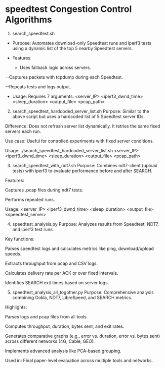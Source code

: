# speedtest Congestion Control Algorithms

1. search_speedtest.sh
- Purpose: Automates download-only Speedtest runs and iperf3 tests using a dynamic list of the top 5 nearby Speedtest servers.

- Features:

  * Uses fallback logic across servers.

 --Captures packets with tcpdump during each Speedtest.

 --Repeats tests and logs output.

- Usage: Requires 7 arguments: <server_IP> <iperf3_dwnd_time> <sleep_duration> <repeat> <output_file> <interface> <pcap_path>

2. search_speedtest_hardcoded_server_list.sh
Purpose: Similar to the above script but uses a hardcoded list of 5 Speedtest server IDs.

Difference: Does not refresh server list dynamically. It retries the same fixed servers each run.

Use case: Useful for controlled experiments with fixed server conditions.

Usage: ./search_speedtest_hardcoded_server_list.sh <server_IP> <iperf3_dwnd_time> <sleep_duration> <repeat> <output_file> <interface> <pcap_path>

3. search_speedtest_with_ndt7.sh
Purpose: Combines ndt7-client (upload tests) with iperf3 to evaluate performance before and after SEARCH.

Features:

Captures .pcap files during ndt7 tests.

Performs repeated runs.

Usage: <server_IP> <iperf3_dwnd_time> <sleep_duration> <repeat> <output_file> <speedtest_server> <interface>

4. speedtest_analysis.py
Purpose: Analyzes results from Speedtest, NDT7, and iperf3 test runs.

Key functions:

Parses speedtest logs and calculates metrics like ping, download/upload speeds.

Extracts throughput from pcap and CSV logs.

Calculates delivery rate per ACK or over fixed intervals.

Identifies SEARCH exit times based on server logs.

5. speedtest_analysis_all_togother.py
Purpose: Comprehensive analysis combining Ookla, NDT7, LibreSpeed, and SEARCH metrics.

Highlights:

Parses logs and pcap files from all tools.

Computes throughput, duration, bytes sent, and exit rates.

Generates comparative graphs (e.g., error vs. duration, error vs. bytes sent) across different networks (4G, Cable, GEO).

Implements advanced analysis like PCA-based grouping.

Used in: Final paper-level evaluation across multiple tools and networks.
